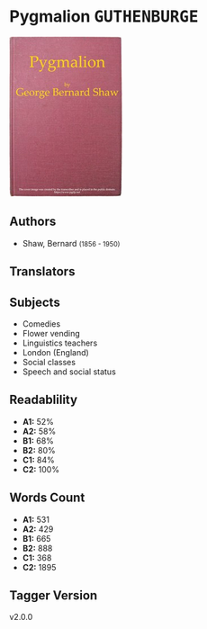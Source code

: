 # Pygmalion <kbd>GUTHENBURGE</kbd>

![](./cover.medium.jpg "")

## Authors


 - Shaw, Bernard <small>(1856 - 1950)</small>

## Translators



## Subjects


 - Comedies
 - Flower vending
 - Linguistics teachers
 - London (England)
 - Social classes
 - Speech and social status

## Readablility


 - **A1:** 52%
 - **A2:** 58%
 - **B1:** 68%
 - **B2:** 80%
 - **C1:** 84%
 - **C2:** 100%

## Words Count


 - **A1:** 531
 - **A2:** 429
 - **B1:** 665
 - **B2:** 888
 - **C1:** 368
 - **C2:** 1895

## Tagger Version


v2.0.0
